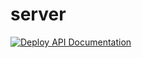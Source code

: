# server

[![Deploy API Documentation](https://github.com/TripSnap/server/actions/workflows/deploy-docs.yaml/badge.svg?branch=deploy-docs)](https://github.com/TripSnap/server/actions/workflows/deploy-docs.yaml)
